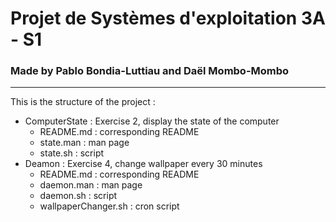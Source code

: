 # Projet de Systèmes d'exploitation 3A - S1
### Made by Pablo Bondia-Luttiau and Daël Mombo-Mombo
--------
This is the structure of the project : 

- ComputerState : Exercise 2, display the state of the computer
	- README.md : corresponding README
	- state.man : man page
	- state.sh  : script
- Deamon : Exercise 4, change wallpaper every 30 minutes
	- README.md : corresponding README
	- daemon.man : man page
	- daemon.sh : script
	- wallpaperChanger.sh : cron script
